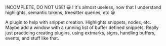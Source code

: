 INCOMPLETE, DO NOT USE! 😀
! it's almost useless, now that I understand highlights, semantic tokens, treesitter queries, etc 😀

A plugin to help with snippet creation. Highlights snippets, nodes, etc. Maybe
add a window with a running list of buffer defined snippets. Really just
practicing creating plugins, using extmarks, signs, handling buffers, events,
and stuff like that. 
